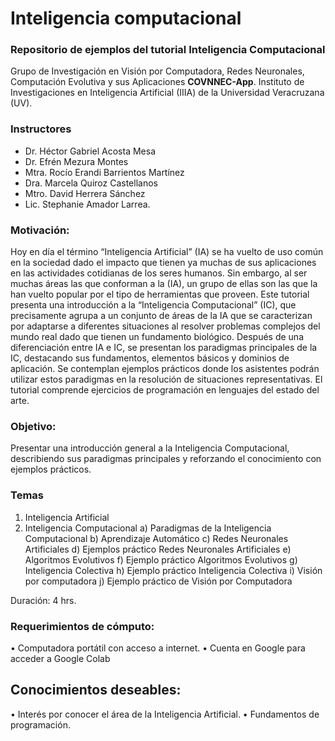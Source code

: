 # Inteligencia computacional
### Repositorio de ejemplos del tutorial Inteligencia Computacional

Grupo de Investigación en Visión por Computadora, Redes Neuronales, Computación Evolutiva y sus Aplicaciones **COVNNEC-App**.
Instituto de Investigaciones en Inteligencia Artificial (IIIA) de la Universidad Veracruzana (UV).

### Instructores
* Dr. Héctor Gabriel Acosta Mesa
* Dr. Efrén Mezura Montes
* Mtra. Rocío Erandi Barrientos Martínez
* Dra. Marcela Quiroz Castellanos
* Mtro. David Herrera Sánchez
* Lic. Stephanie Amador Larrea.

### Motivación:

Hoy en día el término “Inteligencia Artificial” (IA) se ha vuelto de uso común en la sociedad dado el impacto que tienen ya muchas de sus aplicaciones en las actividades cotidianas de los seres humanos. Sin embargo, al ser muchas áreas las que conforman a la (IA), un grupo de ellas son las que la han vuelto popular por el tipo de herramientas que proveen. 
Este tutorial presenta una introducción a la “Inteligencia Computacional” (IC), que precisamente agrupa a un conjunto de áreas de la IA que se caracterizan por adaptarse a diferentes situaciones al resolver problemas complejos del mundo real dado que tienen un fundamento biológico. 
Después de una diferenciación entre IA e IC, se presentan los paradigmas principales de la IC, destacando sus fundamentos, elementos básicos y dominios de aplicación. Se contemplan ejemplos prácticos donde los asistentes podrán utilizar estos paradigmas en la resolución de situaciones representativas. El tutorial comprende ejercicios de programación en lenguajes del estado del arte.

### Objetivo:
Presentar una introducción general a la Inteligencia Computacional, describiendo sus paradigmas principales y reforzando el conocimiento con ejemplos prácticos. 

### Temas 
1.	Inteligencia Artificial 
2.	Inteligencia Computacional 
  a)	Paradigmas de la Inteligencia Computacional 
  b)	Aprendizaje Automático 
  c)	Redes Neuronales Artificiales 
  d)	Ejemplos práctico Redes Neuronales Artificiales 
  e)	Algoritmos Evolutivos 
  f)	Ejemplo práctico Algoritmos Evolutivos 
  g)	Inteligencia Colectiva 
  h)	Ejemplo práctico Inteligencia Colectiva 
  i)	Visión por computadora 
  j)	Ejemplo práctico de Visión por Computadora 

Duración: 4 hrs.

### Requerimientos de cómputo:
•	Computadora portátil con acceso a internet.
•	Cuenta en Google para acceder a Google Colab
	
## Conocimientos deseables:
•	Interés por conocer el área de la Inteligencia Artificial.
•	Fundamentos de programación.

